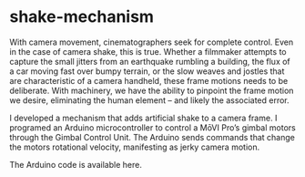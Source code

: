 # shake-mechanism

With camera movement, cinematographers seek for complete control. Even in the case of camera shake, this is true. Whether a filmmaker attempts to capture the small jitters from an earthquake rumbling a building, the flux of a car moving fast over bumpy terrain, or the slow weaves and jostles that are characteristic of a camera handheld, these frame motions needs to be deliberate. With machinery, we have the ability to pinpoint the frame motion we desire, eliminating the human element – and likely the associated error.  

I developed a mechanism that adds artificial shake to a camera frame. I programed an Arduino microcontroller to control a MōVI Pro’s gimbal motors through the Gimbal Control Unit. The Arduino sends commands that change the motors rotational velocity, manifesting as jerky camera motion. 

The Arduino code is available here.

